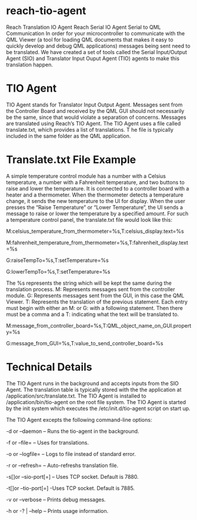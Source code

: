 # reach-tio-agent
Reach Translation IO Agent
Reach Serial IO Agent Serial to QML Communication In order for your microcontroller to communicate with the QML Viewer
(a tool for loading QML documents that makes it easy to quickly develop and debug QML applications) 
messages being sent need to be translated. 
We have created a set of tools called the Serial Input/Output Agent (SIO) and 
Translator Input Ouput Agent (TIO) agents to make this translation happen.

# TIO Agent

TIO Agent stands for Translator Input Output Agent. 
Messages sent from the Controller Board and received by the QML GUI should not necessarily be the same, 
since that would violate a separation of concerns.
Messages are translated using Reach’s TIO Agent. The TIO Agent uses a file called translate.txt, 
which provides a list of translations. T
he file is typically included in the same folder as the QML application.

# Translate.txt File Example

A simple temperature control module has a number with a Celsius temperature, 
a number with a Fahrenheit temperature, and two buttons to raise and lower the temperature. 
It is connected to a controller board with a heater and a thermometer. 
When the thermometer detects a temperature change, 
it sends the new temperature to the UI for display. 
When the user presses the “Raise Temperature” or “Lower Temperature”, 
the UI sends a message to raise or lower the temperature by a specified amount.
For such a temperature control panel, the translate.txt file would look like this:

 M:celsius_temperature_from_thermometer=%s,T:celsius_display.text=%s
 
  M:fahrenheit_temperature_from_thermometer=%s,T:fahrenheit_display.text=%s
  
  G:raiseTempTo=%s,T:setTemperature=%s
  
  G:lowerTempTo=%s,T:setTemperature=%s
  
The %s represents the string which will be kept the same during the translation process.
M: Represents messages sent from the controller module. 
G: Represents messages sent from the GUI, in this case the QML Viewer. 
T: Represents the translation of the previous statement. 
Each entry must begin with either an M: or G: with a following statement.
Then there must be a comma and a T: indicating what the text will be translated to.

 M:message_from_controller_board=%s,T:QML_object_name_on_GUI.property=%s
 
  G:message_from_GUI=%s,T:value_to_send_controller_board=%s
  
# Technical Details

The TIO Agent runs in the background and accepts inputs from the SIO Agent. 
The translation table is typically stored with the the application at /application/src/translate.txt. 
The TIO Agent is installed to /application/bin/tio-agent on the root file system. 
The TIO Agent is started by the init system which executes the /etc/init.d/tio-agent script on start up.

The TIO Agent excepts the following command-line options:

-d or –daemon – Runs the tio-agent in the background.

-f or –file= – Uses for translations.

-o or –logfile= – Logs to file instead of standard error.

-r or –refresh= – Auto-refreshs translation file.

-s[]or –sio-port[=] – Uses TCP socket. Default is 7880.

-t[]or –tio-port[=] -Uses TCP socket. Default is 7885.

-v or –verbose – Prints debug messages.

-h or -? | –help – Prints usage information.
